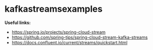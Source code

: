 # kafkastreamsexamples
**Useful links:**
* https://spring.io/projects/spring-cloud-stream
* https://github.com/spring-tips/spring-cloud-stream-kafka-streams
* https://docs.confluent.io/current/streams/quickstart.html
